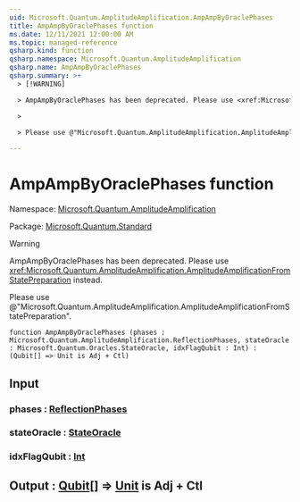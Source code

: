 ```yaml
---
uid: Microsoft.Quantum.AmplitudeAmplification.AmpAmpByOraclePhases
title: AmpAmpByOraclePhases function
ms.date: 12/11/2021 12:00:00 AM
ms.topic: managed-reference
qsharp.kind: function
qsharp.namespace: Microsoft.Quantum.AmplitudeAmplification
qsharp.name: AmpAmpByOraclePhases
qsharp.summary: >+
  > [!WARNING]

  > AmpAmpByOraclePhases has been deprecated. Please use <xref:Microsoft.Quantum.AmplitudeAmplification.AmplitudeAmplificationFromStatePreparation> instead.

  >

  > Please use @"Microsoft.Quantum.AmplitudeAmplification.AmplitudeAmplificationFromStatePreparation".

---
```


# AmpAmpByOraclePhases function

Namespace: [Microsoft.Quantum.AmplitudeAmplification](xref:Microsoft.Quantum.AmplitudeAmplification)

Package: [Microsoft.Quantum.Standard](https://nuget.org/packages/Microsoft.Quantum.Standard)


> [!WARNING]
> AmpAmpByOraclePhases has been deprecated. Please use <xref:Microsoft.Quantum.AmplitudeAmplification.AmplitudeAmplificationFromStatePreparation> instead.
>
> Please use @"Microsoft.Quantum.AmplitudeAmplification.AmplitudeAmplificationFromStatePreparation".



```qsharp
function AmpAmpByOraclePhases (phases : Microsoft.Quantum.AmplitudeAmplification.ReflectionPhases, stateOracle : Microsoft.Quantum.Oracles.StateOracle, idxFlagQubit : Int) : (Qubit[] => Unit is Adj + Ctl)
```


## Input

### phases : [ReflectionPhases](xref:Microsoft.Quantum.AmplitudeAmplification.ReflectionPhases)




### stateOracle : [StateOracle](xref:Microsoft.Quantum.Oracles.StateOracle)




### idxFlagQubit : [Int](xref:microsoft.quantum.qsharp.valueliterals#int-literals)





## Output : [Qubit](xref:microsoft.quantum.qsharp.valueliterals#qubit-literals)[] => [Unit](xref:microsoft.quantum.qsharp.valueliterals#unit-literal)  is Adj + Ctl


